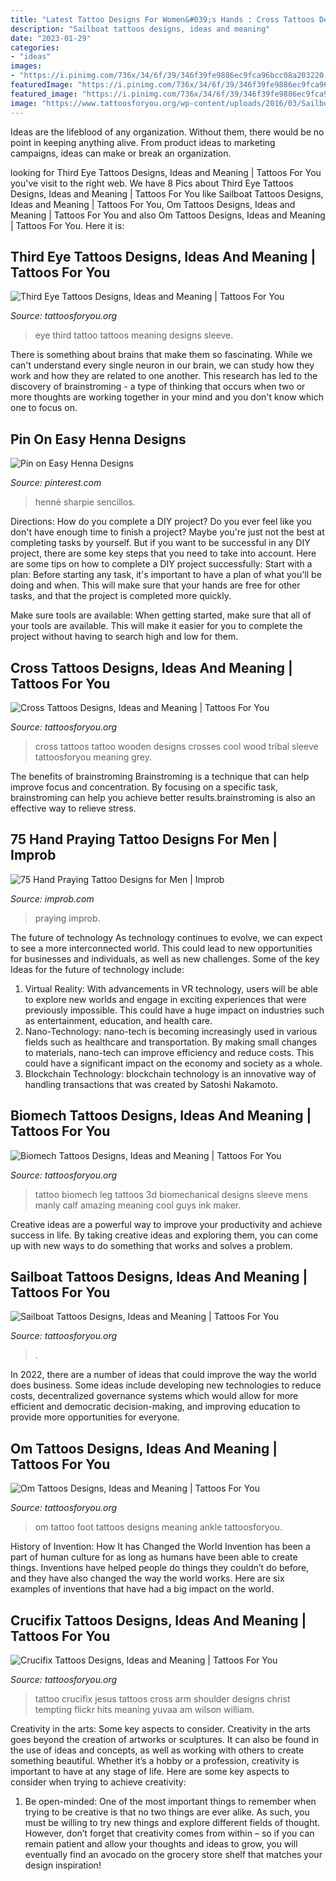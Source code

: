 ```yaml
---
title: "Latest Tattoo Designs For Women&#039;s Hands : Cross Tattoos Designs, Ideas And Meaning"
description: "Sailboat tattoos designs, ideas and meaning"
date: "2023-01-29"
categories:
- "ideas"
images:
- "https://i.pinimg.com/736x/34/6f/39/346f39fe9886ec9fca96bcc08a203220.jpg"
featuredImage: "https://i.pinimg.com/736x/34/6f/39/346f39fe9886ec9fca96bcc08a203220.jpg"
featured_image: "https://i.pinimg.com/736x/34/6f/39/346f39fe9886ec9fca96bcc08a203220.jpg"
image: "https://www.tattoosforyou.org/wp-content/uploads/2016/03/Sailboat-Tattoo-Designs.jpg"
---
```



Ideas are the lifeblood of any organization. Without them, there would be no point in keeping anything alive. From product ideas to marketing campaigns, ideas can make or break an organization.

	

		
looking for Third Eye Tattoos Designs, Ideas and Meaning | Tattoos For You you've visit to the right web. We have 8 Pics about Third Eye Tattoos Designs, Ideas and Meaning | Tattoos For You like Sailboat Tattoos Designs, Ideas and Meaning | Tattoos For You, Om Tattoos Designs, Ideas and Meaning | Tattoos For You and also Om Tattoos Designs, Ideas and Meaning | Tattoos For You. Here it is:
		
    
## Third Eye Tattoos Designs, Ideas And Meaning | Tattoos For You

<img loading=lazy src="http://www.tattoosforyou.org/wp-content/uploads/2016/05/Third-Eye-Tattoo-Sleeve.jpg" onerror="this.onerror=null;this.src='https://tse2.mm.bing.net/th?id=OIP.gXOtpupoXigI6bEzQwfIwQHaNl&amp;pid=15.1';" alt="Third Eye Tattoos Designs, Ideas and Meaning | Tattoos For You">

_Source: tattoosforyou.org_

>eye third tattoo tattoos meaning designs sleeve. 

	

There is something about brains that make them so fascinating. While we can't understand every single neuron in our brain, we can study how they work and how they are related to one another. This research has led to the discovery of brainstroming - a type of thinking that occurs when two or more thoughts are working together in your mind and you don't know which one to focus on.

    
## Pin On Easy Henna Designs

<img loading=lazy src="https://i.pinimg.com/736x/34/6f/39/346f39fe9886ec9fca96bcc08a203220.jpg" onerror="this.onerror=null;this.src='https://tse1.mm.bing.net/th?id=OIP.cuBDAglG5BT8UMHu0v0QsAHaJ3&amp;pid=15.1';" alt="Pin on Easy Henna Designs">

_Source: pinterest.com_

>henné sharpie sencillos. 

	

Directions: How do you complete a DIY project?
Do you ever feel like you don't have enough time to finish a project? Maybe you're just not the best at completing tasks by yourself. But if you want to be successful in any DIY project, there are some key steps that you need to take into account. Here are some tips on how to complete a DIY project successfully:
Start with a plan: Before starting any task, it's important to have a plan of what you'll be doing and when. This will make sure that your hands are free for other tasks, and that the project is completed more quickly.

Make sure tools are available: When getting started, make sure that all of your tools are available. This will make it easier for you to complete the project without having to search high and low for them.

    
## Cross Tattoos Designs, Ideas And Meaning | Tattoos For You

<img loading=lazy src="http://www.tattoosforyou.org/wp-content/uploads/2013/09/Wooden-Cross-Tattoos.jpg" onerror="this.onerror=null;this.src='https://tse3.mm.bing.net/th?id=OIP.2T7OVWvyVB4nTy0Fwr2boQHaKe&amp;pid=15.1';" alt="Cross Tattoos Designs, Ideas and Meaning | Tattoos For You">

_Source: tattoosforyou.org_

>cross tattoos tattoo wooden designs crosses cool wood tribal sleeve tattoosforyou meaning grey. 

	

The benefits of brainstroming
Brainstroming is a technique that can help improve focus and concentration. By focusing on a specific task, brainstroming can help you achieve better results.brainstroming is also an effective way to relieve stress.

    
## 75 Hand Praying Tattoo Designs For Men | Improb

<img loading=lazy src="https://cdn.improb.com/wp-content/uploads/2019/07/Two-Roses.jpg" onerror="this.onerror=null;this.src='https://tse4.mm.bing.net/th?id=OIP.nn_6L2dbpPcZFfpTpC_rBgHaKA&amp;pid=15.1';" alt="75 Hand Praying Tattoo Designs for Men | Improb">

_Source: improb.com_

>praying improb. 

	

The future of technology
As technology continues to evolve, we can expect to see a more interconnected world. This could lead to new opportunities for businesses and individuals, as well as new challenges. Some of the key Ideas for the future of technology include: 
1. Virtual Reality: With advancements in VR technology, users will be able to explore new worlds and engage in exciting experiences that were previously impossible. This could have a huge impact on industries such as entertainment, education, and health care.
2. Nano-Technology: nano-tech is becoming increasingly used in various fields such as healthcare and transportation. By making small changes to materials, nano-tech can improve efficiency and reduce costs. This could have a significant impact on the economy and society as a whole. 
3. Blockchain Technology: blockchain technology is an innovative way of handling transactions that was created by Satoshi Nakamoto.

    
## Biomech Tattoos Designs, Ideas And Meaning | Tattoos For You

<img loading=lazy src="http://www.tattoosforyou.org/wp-content/uploads/2016/03/Biomech-Leg-Tattoo.jpg" onerror="this.onerror=null;this.src='https://tse4.mm.bing.net/th?id=OIP.bZL2pDoexF1Qv13Ga6zYqAHaKX&amp;pid=15.1';" alt="Biomech Tattoos Designs, Ideas and Meaning | Tattoos For You">

_Source: tattoosforyou.org_

>tattoo biomech leg tattoos 3d biomechanical designs sleeve mens manly calf amazing meaning cool guys ink maker. 

	

Creative ideas are a powerful way to improve your productivity and achieve success in life. By taking creative ideas and exploring them, you can come up with new ways to do something that works and solves a problem.

    
## Sailboat Tattoos Designs, Ideas And Meaning | Tattoos For You

<img loading=lazy src="https://www.tattoosforyou.org/wp-content/uploads/2016/03/Sailboat-Tattoo-Designs.jpg" onerror="this.onerror=null;this.src='https://tse2.mm.bing.net/th?id=OIP.1s7mZFQrKOvxPM58fg2ytgHaJ4&amp;pid=15.1';" alt="Sailboat Tattoos Designs, Ideas and Meaning | Tattoos For You">

_Source: tattoosforyou.org_

>. 

	

In 2022, there are a number of ideas that could improve the way the world does business. Some ideas include developing new technologies to reduce costs, decentralized governance systems which would allow for more efficient and democratic decision-making, and improving education to provide more opportunities for everyone.

    
## Om Tattoos Designs, Ideas And Meaning | Tattoos For You

<img loading=lazy src="http://www.tattoosforyou.org/wp-content/uploads/2013/11/Om-Tattoo-On-Foot.jpg" onerror="this.onerror=null;this.src='https://tse2.mm.bing.net/th?id=OIP.PTp9QaJjjeotsUkkmGi_YgHaIR&amp;pid=15.1';" alt="Om Tattoos Designs, Ideas and Meaning | Tattoos For You">

_Source: tattoosforyou.org_

>om tattoo foot tattoos designs meaning ankle tattoosforyou. 

	

History of Invention: How It has Changed the World
Invention has been a part of human culture for as long as humans have been able to create things. Inventions have helped people do things they couldn’t do before, and they have also changed the way the world works. Here are six examples of inventions that have had a big impact on the world.

    
## Crucifix Tattoos Designs, Ideas And Meaning | Tattoos For You

<img loading=lazy src="http://www.tattoosforyou.org/wp-content/uploads/2016/03/Crucifix-Tattoos-on-Arm.jpg" onerror="this.onerror=null;this.src='https://tse3.mm.bing.net/th?id=OIP.eT2pnFD19E5eJ2oTbbI59gAAAA&amp;pid=15.1';" alt="Crucifix Tattoos Designs, Ideas and Meaning | Tattoos For You">

_Source: tattoosforyou.org_

>tattoo crucifix jesus tattoos cross arm shoulder designs christ tempting flickr hits meaning yuvaa am wilson william. 

	

Creativity in the arts: Some key aspects to consider.
Creativity in the arts goes beyond the creation of artworks or sculptures. It can also be found in the use of ideas and concepts, as well as working with others to create something beautiful. Whether it’s a hobby or a profession, creativity is important to have at any stage of life. Here are some key aspects to consider when trying to achieve creativity: 
1) Be open-minded: One of the most important things to remember when trying to be creative is that no two things are ever alike. As such, you must be willing to try new things and explore different fields of thought. However, don’t forget that creativity comes from within – so if you can remain patient and allow your thoughts and ideas to grow, you will eventually find an avocado on the grocery store shelf that matches your design inspiration!

